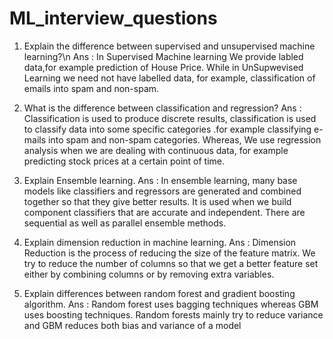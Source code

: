 # ML_interview_questions
1. Explain the difference between supervised and unsupervised machine learning?\n
                      Ans : In Supervised Machine learning We provide labled data,for example prediction of House Price. While in UnSupwevised Learning we need not have labelled data, for example, classification of emails into spam and non-spam.

2. What is the difference between classification and regression?
                                                                  Ans : Classification is used to produce discrete results, classification is used to classify data into some specific categories .for example classifying e-mails into spam and non-spam categories.
Whereas, We use regression analysis when we are dealing with continuous data, for example predicting stock prices at a certain point of time. 

3. Explain Ensemble learning.    Ans : In ensemble learning, many base models like classifiers and regressors are generated and combined together so that they give better results. It is used when we build component classifiers that are accurate and independent. There are sequential as well as parallel ensemble methods. 

4. Explain dimension reduction in machine learning.       Ans : Dimension Reduction is the process of reducing the size of the feature matrix. We try to reduce the number of columns so that we get a better feature set either by combining columns or by removing extra variables.

5. Explain differences between random forest and gradient boosting algorithm.
      Ans : Random forest uses bagging techniques whereas GBM uses boosting techniques.
            Random forests mainly try to reduce variance and GBM reduces both bias and variance of a model  



